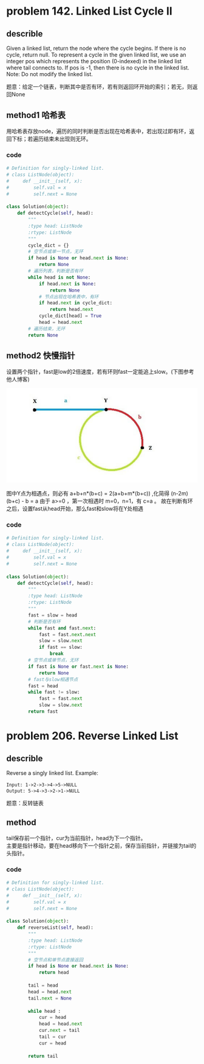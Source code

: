 # problem  142. Linked List Cycle II
## describle
Given a linked list, return the node where the cycle begins. If there is no cycle, return null.
To represent a cycle in the given linked list, we use an integer pos which represents the position (0-indexed) in the linked list where tail connects to. If pos is -1, then there is no cycle in the linked list.
Note: Do not modify the linked list.  

题意：给定一个链表，判断其中是否有环，若有则返回环开始的索引；若无，则返回None
## method1 哈希表
用哈希表存放node，遍历的同时判断是否出现在哈希表中，若出现过即有环，返回下标；若遍历结束未出现则无环。
### code
```python
# Definition for singly-linked list.
# class ListNode(object):
#     def __init__(self, x):
#         self.val = x
#         self.next = None

class Solution(object):
    def detectCycle(self, head):
        """
        :type head: ListNode
        :rtype: ListNode
        """
        cycle_dict = {}
        # 空节点或单一节点，无环
        if head is None or head.next is None:
            return None
        # 遍历列表，判断是否有环
        while head is not None:
            if head.next is None:
                return None
            # 节点出现在哈希表中，有环
            if head.next in cycle_dict:
                return head.next           
            cycle_dict[head] = True
            head = head.next
        # 遍历结束，无环    
        return None
```
## method2 快慢指针
设置两个指针，fast是low的2倍速度，若有环则fast一定能追上slow。(下图参考他人博客)  

![fast-slow](https://github.com/koala7580/weekCoding/blob/master/fast_slow.png)  

图中Y点为相遇点，则必有 a+b+n*(b+c) = 2(a+b+m*(b+c)) ,化简得 (n-2m)(b+c) - b = a
由于 a>=0 ，第一次相遇时 m=0，n=1，有 c=a 。
故在判断有环之后，设置fast从head开始，那么fast和slow将在Y处相遇
### code
```python
# Definition for singly-linked list.
# class ListNode(object):
#     def __init__(self, x):
#         self.val = x
#         self.next = None

class Solution(object):
    def detectCycle(self, head):
        """
        :type head: ListNode
        :rtype: ListNode
        """
        fast = slow = head 
        # 判断是否有环
        while fast and fast.next:
            fast = fast.next.next
            slow = slow.next
            if fast == slow:
                break
        # 空节点或单节点，无环
        if fast is None or fast.next is None:
            return None
        # fast与slow相遇节点
        fast = head
        while fast != slow:
            fast = fast.next
            slow = slow.next
        return fast
```

# problem  206. Reverse Linked List
## describle
Reverse a singly linked list.
Example:
```
Input: 1->2->3->4->5->NULL
Output: 5->4->3->2->1->NULL
```

题意：反转链表
## method
tail保存前一个指针，cur为当前指针，head为下一个指针。  
主要是指针移动，要在head移向下一个指针之前，保存当前指针，并链接为tail的头指针。
### code
```python
# Definition for singly-linked list.
# class ListNode(object):
#     def __init__(self, x):
#         self.val = x
#         self.next = None

class Solution(object):
    def reverseList(self, head):
        """
        :type head: ListNode
        :rtype: ListNode
        """
        # 空节点和单节点直接返回
        if head is None or head.next is None:
            return head
        
        tail = head
        head = head.next
        tail.next = None
        
        while head :
            cur = head
            head = head.next
            cur.next = tail
            tail = cur
            cur = head
            
        return tail
```

